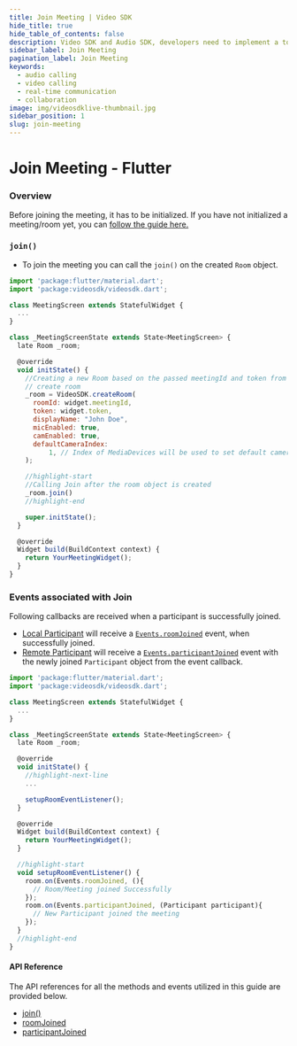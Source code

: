 ```yaml
---
title: Join Meeting | Video SDK
hide_title: true
hide_table_of_contents: false
description: Video SDK and Audio SDK, developers need to implement a token server. This requires efforts on both the front-end and backend.
sidebar_label: Join Meeting
pagination_label: Join Meeting
keywords:
  - audio calling
  - video calling
  - real-time communication
  - collaboration
image: img/videosdklive-thumbnail.jpg
sidebar_position: 1
slug: join-meeting
---
```


# Join Meeting - Flutter

### Overview

Before joining the meeting, it has to be initialized. If you have not initialized a meeting/room yet, you can [follow the guide here.](./initialise-meeting)

### `join()`

- To join the meeting you can call the `join()` on the created `Room` object.

```js
import 'package:flutter/material.dart';
import 'package:videosdk/videosdk.dart';

class MeetingScreen extends StatefulWidget {
  ...
}

class _MeetingScreenState extends State<MeetingScreen> {
  late Room _room;

  @override
  void initState() {
    //Creating a new Room based on the passed meetingId and token from the Joining Screen
    // create room
    _room = VideoSDK.createRoom(
      roomId: widget.meetingId,
      token: widget.token,
      displayName: "John Doe",
      micEnabled: true,
      camEnabled: true,
      defaultCameraIndex:
          1, // Index of MediaDevices will be used to set default camera
    );

    //highlight-start
    //Calling Join after the room object is created
    _room.join()
    //highlight-end

    super.initState();
  }

  @override
  Widget build(BuildContext context) {
    return YourMeetingWidget();
  }
}

```

### Events associated with Join

Following callbacks are received when a participant is successfully joined.

- [Local Participant](../concept-and-architecture#2-participant) will receive a [`Events.roomJoined`](/flutter/api/sdk-reference/room-class/events#roomjoined) event, when successfully joined.
- [Remote Participant](../concept-and-architecture#2-participant) will receive a [`Events.participantJoined`](/flutter/api/sdk-reference/room-class/events#participantjoined) event with the newly joined `Participant` object from the event callback.

```js
import 'package:flutter/material.dart';
import 'package:videosdk/videosdk.dart';

class MeetingScreen extends StatefulWidget {
  ...
}

class _MeetingScreenState extends State<MeetingScreen> {
  late Room _room;

  @override
  void initState() {
    //highlight-next-line
    ...

    setupRoomEventListener();
  }

  @override
  Widget build(BuildContext context) {
    return YourMeetingWidget();
  }

  //highlight-start
  void setupRoomEventListener() {
    room.on(Events.roomJoined, (){
      // Room/Meeting joined Successfully
    });
    room.on(Events.participantJoined, (Participant participant){
      // New Participant joined the meeting
    });
  }
  //highlight-end
}
```

#### API Reference

The API references for all the methods and events utilized in this guide are provided below.

- [join()](/react/api/sdk-reference/use-meeting/methods#join)
- [roomJoined](/flutter/api/sdk-reference/room-class/events#roomjoined)
- [participantJoined](/flutter/api/sdk-reference/room-class/events#participantjoined)
